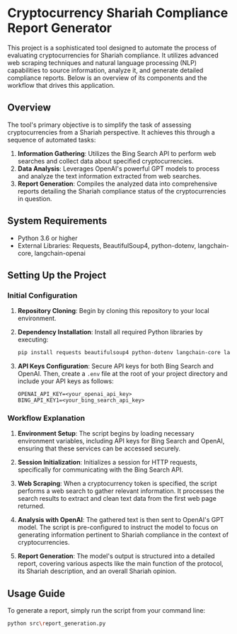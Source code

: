 # Cryptocurrency Shariah Compliance Report Generator

This project is a sophisticated tool designed to automate the process of evaluating cryptocurrencies for Shariah compliance. It utilizes advanced web scraping techniques and natural language processing (NLP) capabilities to source information, analyze it, and generate detailed compliance reports. Below is an overview of its components and the workflow that drives this application.

## Overview

The tool's primary objective is to simplify the task of assessing cryptocurrencies from a Shariah perspective. It achieves this through a sequence of automated tasks:

1. **Information Gathering**: Utilizes the Bing Search API to perform web searches and collect data about specified cryptocurrencies.
2. **Data Analysis**: Leverages OpenAI's powerful GPT models to process and analyze the text information extracted from web searches.
3. **Report Generation**: Compiles the analyzed data into comprehensive reports detailing the Shariah compliance status of the cryptocurrencies in question.

## System Requirements

- Python 3.6 or higher
- External Libraries: Requests, BeautifulSoup4, python-dotenv, langchain-core, langchain-openai

## Setting Up the Project

### Initial Configuration

1. **Repository Cloning**: Begin by cloning this repository to your local environment.
2. **Dependency Installation**: Install all required Python libraries by executing:

    ```bash
    pip install requests beautifulsoup4 python-dotenv langchain-core langchain-openai
    ```

3. **API Keys Configuration**: Secure API keys for both Bing Search and OpenAI. Then, create a `.env` file at the root of your project directory and include your API keys as follows:

    ```
    OPENAI_API_KEY=<your_openai_api_key>
    BING_API_KEY1=<your_bing_search_api_key>
    ```

### Workflow Explanation

1. **Environment Setup**: The script begins by loading necessary environment variables, including API keys for Bing Search and OpenAI, ensuring that these services can be accessed securely.

2. **Session Initialization**: Initializes a session for HTTP requests, specifically for communicating with the Bing Search API.

3. **Web Scraping**: When a cryptocurrency token is specified, the script performs a web search to gather relevant information. It processes the search results to extract and clean text data from the first web page returned.

4. **Analysis with OpenAI**: The gathered text is then sent to OpenAI's GPT model. The script is pre-configured to instruct the model to focus on generating information pertinent to Shariah compliance in the context of cryptocurrencies.

5. **Report Generation**: The model's output is structured into a detailed report, covering various aspects like the main function of the protocol, its Shariah description, and an overall Shariah opinion.

## Usage Guide

To generate a report, simply run the script from your command line:

```bash
python src\report_generation.py

